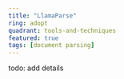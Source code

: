 ```yaml
---
title: "LlamaParse"
ring: adopt
quadrant: tools-and-techniques
featured: true
tags: [document parsing]
---
```


todo: add details
